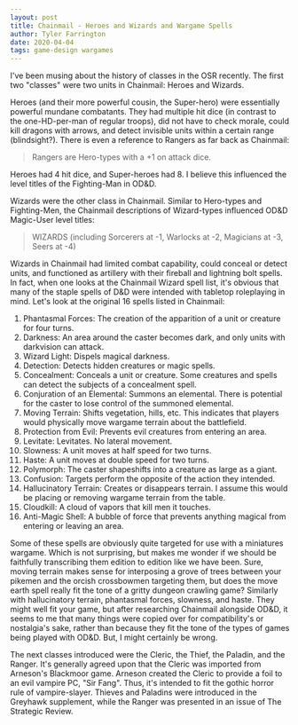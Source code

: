 ```yaml
---
layout: post
title: Chainmail - Heroes and Wizards and Wargame Spells
author: Tyler Farrington
date: 2020-04-04
tags: game-design wargames
---
```


I've been musing about the history of classes in the OSR recently. The first two "classes" were two units in Chainmail: Heroes and Wizards.

Heroes (and their more powerful cousin, the Super-hero) were essentially powerful mundane combatants. They had multiple hit dice (in contrast to the one-HD-per-man of regular troops), did not have to check morale, could kill dragons with arrows, and detect invisible units within a certain range (blindsight?). There is even a reference to Rangers as far back as Chainmail:

> Rangers are Hero-types with a +1 on attack dice.

Heroes had 4 hit dice, and Super-heroes had 8. I believe this influenced the level titles of the Fighting-Man in OD&D.

Wizards were the other class in Chainmail. Similar to Hero-types and Fighting-Men, the Chainmail descriptions of Wizard-types influenced OD&D Magic-User level titles:

> WIZARDS (including Sorcerers at -1, Warlocks at -2, Magicians at -3, Seers at -4)

Wizards in Chainmail had limited combat capability, could conceal or detect units, and functioned as artillery with their fireball and lightning bolt spells. In fact, when one looks at the Chainmail Wizard spell list, it's obvious that many of the staple spells of D&D were intended with tabletop roleplaying in mind. Let's look at the original 16 spells listed in Chainmail:

1. Phantasmal Forces: The creation of the apparition of a unit or creature for four turns.
2. Darkness: An area around the caster becomes dark, and only units with darkvision can attack.
3. Wizard Light: Dispels magical darkness.
4. Detection: Detects hidden creatures or magic spells.
5. Concealment: Conceals a unit or creature. Some creatures and spells can detect the subjects of a concealment spell.
6. Conjuration of an Elemental: Summons an elemental. There is potential for the caster to lose control of the summoned elemental.
7. Moving Terrain: Shifts vegetation, hills, etc. This indicates that players would physically move wargame terrain about the battlefield.
8. Protection from Evil: Prevents evil creatures from entering an area.
9. Levitate: Levitates. No lateral movement.
10. Slowness: A unit moves at half speed for two turns.
11. Haste: A unit moves at double speed for two turns.
12. Polymorph: The caster shapeshifts into a creature as large as a giant.
13. Confusion: Targets perform the opposite of the action they intended.
14. Hallucinatory Terrain: Creates or disappears terrain. I assume this would be placing or removing wargame terrain from the table.
15. Cloudkill: A cloud of vapors that kill men it touches.
16. Anti-Magic Shell: A bubble of force that prevents anything magical from entering or leaving an area.

Some of these spells are obviously quite targeted for use with a miniatures wargame. Which is not surprising, but makes me wonder if we should be faithfully transcribing them edition to edition like we have been. Sure, moving terrain makes sense for interposing a grove of trees between your pikemen and the orcish crossbowmen targeting them, but does the move earth spell really fit the tone of a gritty dungeon crawling game? Similarly with hallucinatory terrain, phantasmal forces, slowness, and haste. They might well fit your game, but after researching Chainmail alongside OD&D, it seems to me that many things were copied over for compatibility's or nostalgia's sake, rather than because they fit the tone of the types of games being played with OD&D. But, I might certainly be wrong.

The next classes introduced were the Cleric, the Thief, the Paladin, and the Ranger. It's generally agreed upon that the Cleric was imported from Arneson's Blackmoor game. Arneson created the Cleric to provide a foil to an evil vampire PC, "Sir Fang". Thus, it's intended to fit the gothic horror rule of vampire-slayer. Thieves and Paladins were introduced in the Greyhawk supplement, while the Ranger was presented in an issue of The Strategic Review.
